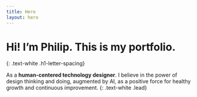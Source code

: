 ```yaml
---
title: Hero
layout: hero
---
```


# Hi! I’m Philip. This is my portfolio.
{: .text-white .h1-letter-spacing}

As a **human-centered technology designer**. I believe in the power of design thinking and doing, augmented by AI, as a positive force for healthy growth and continuous improvement.
{: .text-white .lead}
